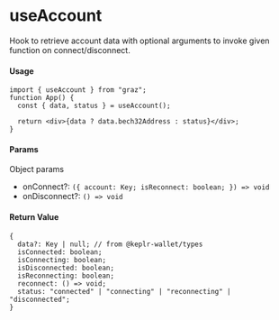 # useAccount

Hook to retrieve account data with optional arguments to invoke given function on connect/disconnect.

#### Usage

```tsx
import { useAccount } from "graz";
function App() {
  const { data, status } = useAccount();

  return <div>{data ? data.bech32Address : status}</div>;
}
```

#### Params

Object params

- onConnect?: `({ account: Key; isReconnect: boolean; }) => void`
- onDisconnect?: `() => void`

#### Return Value

```tsx
{
  data?: Key | null; // from @keplr-wallet/types
  isConnected: boolean;
  isConnecting: boolean;
  isDisconnected: boolean;
  isReconnecting: boolean;
  reconnect: () => void;
  status: "connected" | "connecting" | "reconnecting" | "disconnected";
}
```
